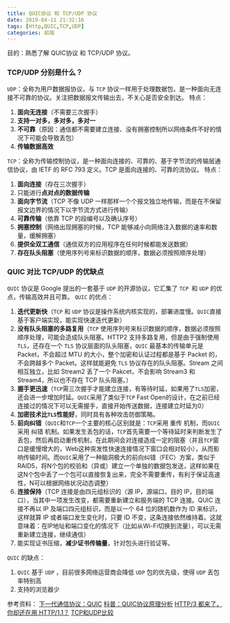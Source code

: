 ```yaml
---
title: QUIC协议 和 TCP/UDP 协议
date: 2019-04-11 21:32:16
tags: [Http,QUIC,TCP,UDP]
categories: 前端
---
```


目的：熟悉了解 QUIC协议 和 TCP/UDP 协议。
<escape><!-- more --></escape>

### TCP/UDP 分别是什么？
`UDP`：全称为用户数据报协议，与 `TCP` 协议一样用于处理数据包，是一种面向无连接不可靠的协议。关注把数据报文传输出去，不关心是否安全到达。
特点： 
1. **面向无连接**（不需要三次握手）
2. **支持一对多，多对多，多对一**
3. **不可靠**（原因：通信都不需要建立连接、没有拥塞控制所以网络条件不好的情况下可能会导致丢包）
4. **传输数据高效**

`TCP`：全称为传输控制协议，是一种面向连接的、可靠的、基于字节流的传输层通信协议，由 IETF 的 RFC 793 定义。TCP 是面向连接的、可靠的流协议。
特点：
1. **面向连接**（存在三次握手）
2. 只能进行**点对点的数据传输**
3. **面向字节流**（TCP 不像 UDP 一样那样一个个报文独立地传输，而是在不保留报文边界的情况下以字节流方式进行传输）
4. **可靠传输**（依靠 TCP 的段编号以及确认序号）
5. **拥塞控制**（网络出现拥塞的时候，TCP 能够减小向网络注入数据的速率和数量，缓解拥塞）
6. **提供全双工通信**（通信双方的应用程序在任何时候都能发送数据）
7. **存在队头阻塞**（使用序列号来标识数据的顺序，数据必须按照顺序处理）


### QUIC 对比 TCP/UDP 的优缺点
`QUIC` 协议是 Google 提出的一套基于 `UDP` 的开源协议，它汇集了 `TCP `和 `UDP` 的优点，传输高效并且可靠。
`QUIC` 的优点：
1. **迭代更新快**（`TCP` 和 `UDP` 协议是操作系统内核实现的，部署进度慢。`QUIC`直接基于客户端实现，能实现快速迭代更新）
2. **没有队头阻塞的多路复用**（`TCP` 使用序列号来标识数据的顺序，数据必须按照顺序处理，可能会造成队头阻塞。HTTP2 支持多路复用，但是由于强制使用 `TLS`，还存在一个 `TLS` 协议层面的队头阻塞，`QUIC` 最基本的传输单元是 Packet，不会超过 MTU 的大小，整个加密和认证过程都是基于 Packet 的，不会跨越多个 Packet。这样就能避免 `TLS` 协议存在的队头阻塞。Stream 之间相互独立，比如 Stream2 丢了一个 Pakcet，不会影响 Stream3 和 Stream4，所以也不存在 TCP 队头阻塞。）
3. **握手更迅速**（`TCP`需三次握手才能建立连接，有等待时延，如果用了`TLS`加密，还会进一步增加时延。`QUIC`采用了类似于`TCP` Fast Open的设计，在之前已经连接过的情况下可以无需握手，直接开始传送数据，连接建立时延为0）
4. **加密技术比`TLS`性能好**，同时具有各种攻击防御策略。
5. **前向纠错**（`QUIC`和`TCP`一个主要的核心区别就是：`TCP`采用 重传 机制，而`QUIC`采用 纠错 机制。如果发生丢包的话，`TCP`首先需要一个等待延时来判断发生了丢包，然后再启动重传机制，在此期间会对连接造成一定的阻塞（并且`TCP`窗口是缓慢增大的，Web这种突发性快速连接情况下窗口会相对较小），从而影响传输时间。而`QUIC`采用了一种脑洞极大的前向纠错（FEC）方案，类似于RAID5，将N个包的校验和（异或）建立一个单独的数据包发送，这样如果在这N个包中丢了一个包可以直接恢复出来，完全不需要重传，有利于保证高速性，N可以根据网络状况动态调整）
6. **连接保持**（TCP 连接是由四元组标识的（源 IP，源端口，目的 IP，目的端口），当其中一项发生改变，都需要重新建立和服务端的 TCP 连接。QUIC 连接不再以 IP 及端口四元组标识，而是以一个 64 位的随机数作为 ID 来标识，这样就算 IP 或者端口发生变化时，只要 ID 不变，这条连接依然维持着。这就意味着：在IP地址和端口变化的情况下（比如从Wi-Fi切换到流量），可以无需重新建立连接，继续通信）
7. 能实现证书压缩，**减少证书传输量**，针对包头进行验证等。

`QUIC` 的缺点：
1. `QUIC` 基于 `UDP` ，目前很多网络运营商会降低 `UDP` 包的优先级，使得 `UDP` 丢包率特别高
2. 支持的浏览器少

参考资料：
[下一代通信协议：QUIC](https://juejin.im/post/5a67e8d5f265da3e303ca6fe)
[科普：QUIC协议原理分析](https://zhuanlan.zhihu.com/p/32553477)
[HTTP/3 都来了，你却还在用 HTTP/1.1？](https://mp.weixin.qq.com/s?__biz=MzI4NzEyMjUxMA==&mid=2649068604&idx=1&sn=9d34b782a5d7c147e108f1af1c0fbc23&chksm=f3c3411dc4b4c80b7e8a72013a7b884e21814f6bcbc6f0ea8752ff6c434b93005efc854520ef&xtrack=1&scene=0&subscene=131&clicktime=1552095539&ascene=7&devic)
[TCP和UDP比较](https://github.com/ljianshu/Blog/issues/61)